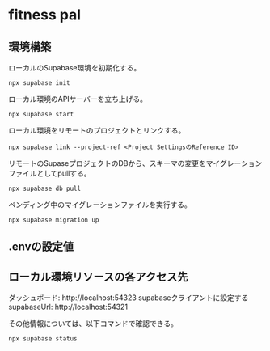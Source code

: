 # fitness pal

## 環境構築

ローカルのSupabase環境を初期化する。
```
npx supabase init
```

ローカル環境のAPIサーバーを立ち上げる。
```
npx supabase start
```

ローカル環境をリモートのプロジェクトとリンクする。
```
npx supabase link --project-ref <Project SettingsのReference ID>
```

リモートのSupaseプロジェクトのDBから、スキーマの変更をマイグレーションファイルとしてpullする。
```
npx supabase db pull
```

ペンディング中のマイグレーションファイルを実行する。
```
npx supabase migration up
```

## .envの設定値


## ローカル環境リソースの各アクセス先
ダッシュボード: http://localhost:54323
supabaseクライアントに設定するsupabaseUrl: http://localhost:54321

その他情報については、以下コマンドで確認できる。
```
npx supabase status
```
